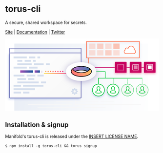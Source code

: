 # torus-cli

A secure, shared workspace for secrets.

[Site](https://torus.sh) | [Documentation](https://torus.sh/docs) | [Twitter](https://twitter.com/toruscli)

![](./graphic.png)

## Installation & signup

Manifold's torus-cli is released under the [INSERT LICENSE NAME](./LICENSE.md).

```
$ npm install -g torus-cli && torus signup
```
